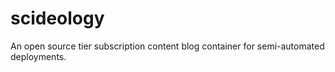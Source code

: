 # scideology
An open source tier subscription content blog container for semi-automated deployments.

